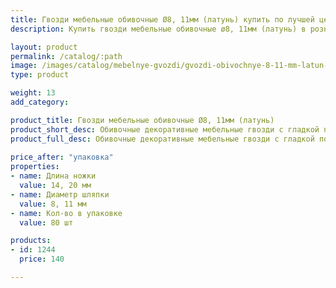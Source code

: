```yaml
---
title: Гвозди мебельные обивочные Ø8, 11мм (латунь) купить по лучшей цене с доставкой - Поролоныч
description: Купить гвозди мебельные обивочные ø8, 11мм (латунь) в розницу с доставкой по Москве в интернет-магазине Поролоныча.

layout: product
permalink: /catalog/:path
image: /images/catalog/mebelnye-gvozdi/gvozdi-obivochnye-8-11-mm-latun-01_1600w.jpg
type: product

weight: 13
add_category: 

product_title: Гвозди мебельные обивочные Ø8, 11мм (латунь)
product_short_desc: Обивочные декоративные мебельные гвозди с гладкой поверхностью. Цвет - латунь.
product_full_desc: Обивочные декоративные мебельные гвозди с гладкой поверхностью. Цвет - латунь.
        
price_after: "упаковка"
properties:
- name: Длина ножки
  value: 14, 20 мм
- name: Диаметр шляпки
  value: 8, 11 мм
- name: Кол-во в упаковке
  value: 80 шт

products:
- id: 1244
  price: 140

---
```

